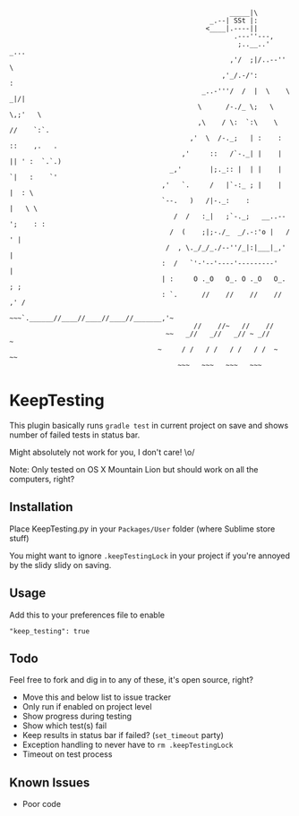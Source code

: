 ```
                                                       _____|\
                                                  _.--| SSt |:
                                                 <____|.----||
                                                        .---''---,
                                                         ;..__..'    _...
                                                       ,'/  ;|/..--''    \
                                                     ,'_/.-/':            :
                                                _..-'''/  /  |  \    \   _|/|
                                               \      /-./_ \;   \    \,;'   \
                                               ,\    / \:  `:\    \   //    `:`.
                                             ,'  \  /-._;   | :    : ::    ,.   .
                                           ,'     ::   /`-._| |    | || ' :  `.`.)
                                        _,'       |;._:: |  | |    | `|   :    `'
                                      ,'   `.     /   |`-:_ ; |    |  |  : \
                                      `--.   )   /|-._:    :          |   \ \
                                         /  /   :_|   ;`-._;   __..--';    : :
                                        /  (    ;|;-./_  _/.-:'o |   /     ' |
                                       /  , \._/_/_./--''/_|:|___|_,'        |
                                      :  /   `'-'--'----'---------'          |
                                      | :     O ._O   O_. O ._O   O_.      ; ;
                                      : `.      //    //    //    //     ,' /
                                    ~~~`.______//____//____//____//_______,'~
                                              //    //~   //    //
                                       ~~   _//   _//   _// ~ _//     ~
                                     ~     / /   / /   / /   / /  ~      ~~
                                          ~~~   ~~~   ~~~   ~~~
```

KeepTesting
================
This plugin basically runs `gradle test` in current project on save and shows number of failed tests in status bar.

Might absolutely not work for you, I don't care! \o/

Note: Only tested on OS X Mountain Lion but should work on all the computers, right?

Installation
------------
Place KeepTesting.py in your `Packages/User` folder (where Sublime store stuff)

You might want to ignore `.keepTestingLock` in your project if you're annoyed by the slidy slidy on saving.

Usage
-----
Add this to your preferences file to enable

    "keep_testing": true

Todo
----
Feel free to fork and dig in to any of these, it's open source, right?
+ Move this and below list to issue tracker
+ Only run if enabled on project level
+ Show progress during testing
+ Show which test(s) fail
+ Keep results in status bar if failed? (`set_timeout` party)
+ Exception handling to never have to `rm .keepTestingLock`
+ Timeout on test process

Known Issues
------------
+ Poor code
